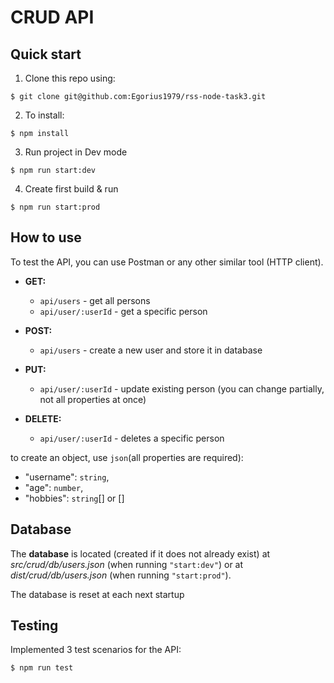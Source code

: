 # CRUD API

## Quick start

1. Clone this repo using:

```shell
$ git clone git@github.com:Egorius1979/rss-node-task3.git
```

2. To install:

```shell
$ npm install
```

3. Run project in Dev mode

```shell
$ npm run start:dev
```

4. Create first build & run

```shell
$ npm run start:prod
```

## How to use

To test the API, you can use Postman or any other similar tool (HTTP client).

- **GET:**

  - `api/users` - get all persons
  - `api/user/:userId` - get a specific person

- **POST:**

  - `api/users` - create a new user and store it in database

- **PUT:**

  - `api/user/:userId` - update existing person (you can change partially, not all properties at once)

- **DELETE:**
  - `api/user/:userId` - deletes a specific person

to create an object, use `json`(all properties are required):

- "username": `string`,
- "age": `number`,
- "hobbies": `string`[] or []

## Database

The **database** is located (created if it does not already exist) at _*src/crud/db/users.json*_ (when running `"start:dev"`) or at _*dist/crud/db/users.json*_ (when running `"start:prod"`).

The database is reset at each next startup

## Testing

Implemented 3 test scenarios for the API:

```shell
$ npm run test
```
